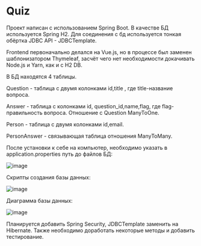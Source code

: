 # Quiz
Проект написан с использованием Spring Boot. В качестве БД используется Spring H2. Для соединения с бд используется тонкая обёртка JDBC API - JDBCTemplate.

Frontend первоначально делался на Vue.js, но в процессе был заменен шаблонизатором Thymeleaf, засчёт чего нет необходимости докачивать Node.js и Yarn, как и с H2 DB.

В БД находятся 4 таблицы. 

Question - таблица с двумя колонками id,title , где title-название вопроса.

Answer - таблица с колонками id, question_id,name,flag, где flag-правильность вопроса. Отношение с Question ManyToOne.

Person -  таблица с двумя колонками id,email.

PersonAnswer - связывающая таблица отношения ManyToMany.

После установки к себе на компьютер, необходимо указать в application.properties путь до файлов БД:

![image](https://user-images.githubusercontent.com/81090666/224555110-7cf6a227-6ba2-4558-9b65-f90d50e8f726.png)

Скрипты создания базы данных:

![image](https://user-images.githubusercontent.com/81090666/225129757-92a5c9a1-eedb-4bbd-9c03-8a87fa8a185b.png)

Диаграмма базы данных:

![image](https://user-images.githubusercontent.com/81090666/225134496-bb66d58e-33ea-408b-844a-646f0d23c5ba.png)

Планируется добавить Spring Security, JDBCTemplate заменить на Hibernate. Также необходимо доработать некоторые методы и добавить тестирование. 
